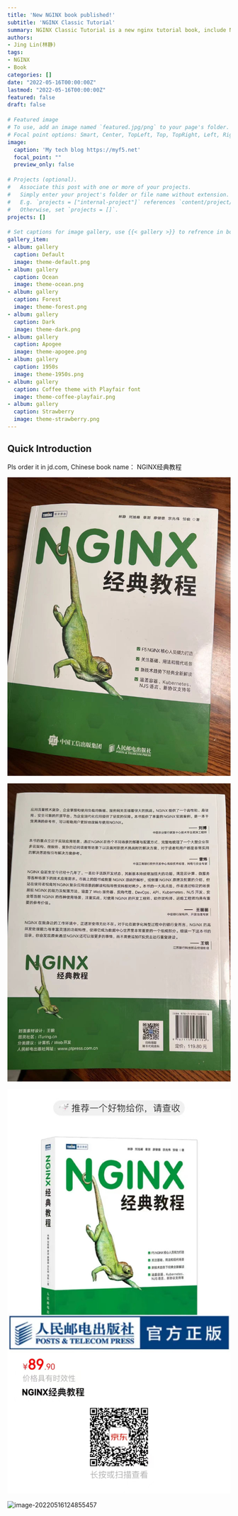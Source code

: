```yaml
---
title: 'New NGINX book published!'
subtitle: 'NGINX Classic Tutorial'
summary: NGINX Classic Tutorial is a new nginx tutorial book, include NGINX basic and many useful scenarios and solutions. It is a book full of practical experience.
authors:
- Jing Lin(林静)
tags:
- NGINX
- Book
categories: []
date: "2022-05-16T00:00:00Z"
lastmod: "2022-05-16T00:00:00Z"
featured: false
draft: false

# Featured image
# To use, add an image named `featured.jpg/png` to your page's folder.
# Focal point options: Smart, Center, TopLeft, Top, TopRight, Left, Right, BottomLeft, Bottom, BottomRight
image:
  caption: 'My tech blog https://myf5.net'
  focal_point: ""
  preview_only: false

# Projects (optional).
#   Associate this post with one or more of your projects.
#   Simply enter your project's folder or file name without extension.
#   E.g. `projects = ["internal-project"]` references `content/project/deep-learning/index.md`.
#   Otherwise, set `projects = []`.
projects: []

# Set captions for image gallery, use {{< gallery >}} to refrence in body.
gallery_item:
- album: gallery
  caption: Default
  image: theme-default.png
- album: gallery
  caption: Ocean
  image: theme-ocean.png
- album: gallery
  caption: Forest
  image: theme-forest.png
- album: gallery
  caption: Dark
  image: theme-dark.png
- album: gallery
  caption: Apogee
  image: theme-apogee.png
- album: gallery
  caption: 1950s
  image: theme-1950s.png
- album: gallery
  caption: Coffee theme with Playfair font
  image: theme-coffee-playfair.png
- album: gallery
  caption: Strawberry
  image: theme-strawberry.png
---
```


## Quick  Introduction

Pls order it in jd.com, Chinese book name： NGINX经典教程

![image-20220516125953377](img/image-20220516125953377.png)

![image-20220516130010458](img/image-20220516130010458.png)

![image-20220516130043488](img/image-20220516130043488.png)

![image-20220516124855457](img/image-20220516124855457.png)